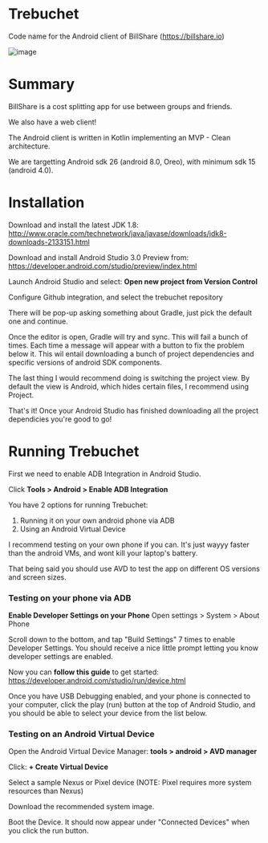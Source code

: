 # Trebuchet
Code name for the Android client of BillShare (https://billshare.io)

![image](https://media0ch-a.akamaihd.net/72/68/3e5e931d91ea016a26a9dbf13cad5962.jpg)

# Summary

BillShare is a cost splitting app for use between groups and friends.

We also have a web client!

The Android client is written in Kotlin implementing an MVP - Clean architecture.

We are targetting Android sdk 26 (android 8.0, Oreo), with minimum sdk 15 (android 4.0).




# Installation
Download and install the latest JDK 1.8: http://www.oracle.com/technetwork/java/javase/downloads/jdk8-downloads-2133151.html

Download and install Android Studio 3.0 Preview from: https://developer.android.com/studio/preview/index.html

Launch Android Studio and select: **Open new project from Version Control**

Configure Github integration, and select the trebuchet repository

There will be pop-up asking something about Gradle, just pick the default one and continue.

Once the editor is open, Gradle will try and sync.  This will fail a bunch of times.
Each time a message will appear with a button to fix the problem below it.
This wil entail downloading a bunch of project dependencies and specific versions of android SDK components.

The last thing I would recommend doing is switching the project view. By default the view is Android,
which hides certain files, I recommend using Project.

That's it! Once your Android Studio has finished downloading all the project dependicies you're good to go!


# Running Trebuchet
First we need to enable ADB Integration in Android Studio.

Click **Tools > Android > Enable ADB Integration**

You have 2 options for running Trebuchet:
1) Running it on your own android phone via ADB
2) Using an Android Virtual Device

I recommend testing on your own phone if you can.  It's just wayyy faster than the android VMs, and wont kill your laptop's battery.

That being said you should use AVD to test the app on different OS versions and screen sizes.

### Testing on your phone via ADB ###

**Enable Developer Settings on your Phone**
Open settings > System > About Phone

Scroll down to the bottom, and tap "Build Settings" 7 times to enable Developer Settings.
You should receive a nice little prompt letting you know developer settings are enabled.

Now you can **follow this guide** to get started: https://developer.android.com/studio/run/device.html

Once you have USB Debugging enabled, and your phone is connected to your computer,
click the play (run) button at the top of Android Studio, and you should be able to select your device
from the list below.


### Testing on an Android Virtual Device ###

Open the Android Virtual Device Manager:
    **tools > android > AVD manager**

Click: **+ Create Virtual Device**

Select a sample Nexus or Pixel device (NOTE: Pixel requires more system resources than Nexus)

Download the recommended system image.

Boot the Device.  It should now appear under "Connected Devices" when you click the run button.



